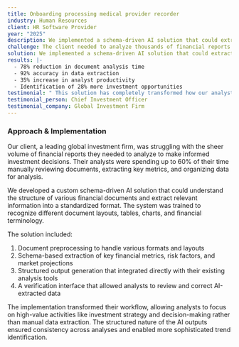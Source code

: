 ```yaml
---
title: Onboarding processing medical provider recorder
industry: Human Resources
client: HR Software Provider
year: "2025"
description: We implemented a schema-driven AI solution that could extract structured data from various financial document formats, including PDFs, spreadsheets, and presentations.
challenge: The client needed to analyze thousands of financial reports quickly to identify investment opportunities, but manual review was time-consuming and prone to human error.
solution: We implemented a schema-driven AI solution that could extract structured data from various financial document formats, including PDFs, spreadsheets, and presentations.
results: |-
  - 78% reduction in document analysis time
  - 92% accuracy in data extraction
  - 35% increase in analyst productivity
  - Identification of 28% more investment opportunities
testimonial: " This solution has completely transformed how our analysts work with financial documents. What used to take days now takes hours, and the structured data output has enabled entirely new types of analysis that weren't possible before."
testimonial_person: Chief Investment Officer
testimonial_company: Global Investment Firm
---
```

### Approach & Implementation

Our client, a leading global investment firm, was struggling with the sheer volume of financial reports they needed to analyze to make informed investment decisions. Their analysts were spending up to 60% of their time manually reviewing documents, extracting key metrics, and organizing data for analysis.

We developed a custom schema-driven AI solution that could understand the structure of various financial documents and extract relevant information into a standardized format. The system was trained to recognize different document layouts, tables, charts, and financial terminology.

The solution included:

1. Document preprocessing to handle various formats and layouts 
2. Schema-based extraction of key financial metrics, risk factors, and market projections 
3. Structured output generation that integrated directly with their existing analysis tools 
4. A verification interface that allowed analysts to review and correct AI-extracted data

The implementation transformed their workflow, allowing analysts to focus on high-value activities like investment strategy and decision-making rather than manual data extraction. The structured nature of the AI outputs ensured consistency across analyses and enabled more sophisticated trend identification.
